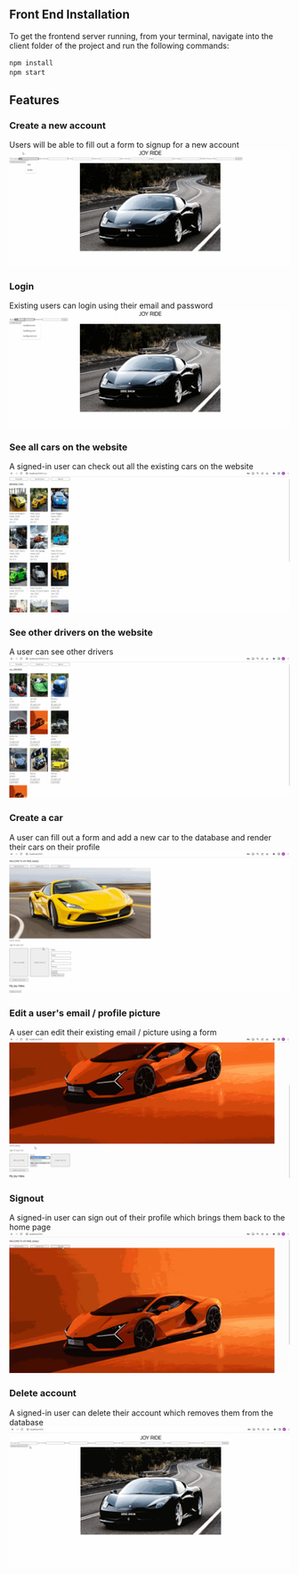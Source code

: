 ##  Front End Installation

To get the frontend server running, from your terminal, navigate into the client folder of the project and run the following commands: 

```bash
npm install
npm start
```

## Features

### Create a new account
Users will be able to fill out a form to signup for a new account
![Alt text](src/images/homepage_signup.gif)

### Login 
Existing users can login using their email and password
![Alt text](src/images/homepage_signin.gif)

### See all cars on the website
A signed-in user can check out all the existing cars on the website
![Alt text](src/images/seeAllCArs.gif)

### See other drivers on the website
A user can see other drivers 
![Alt text](src/images/seeAllDrivers.gif)

### Create a car
A user can fill out a form and add a new car to the database and render their cars on their profile
![Alt text](src/images/createNewCar.gif)

### Edit a user's email / profile picture
A user can edit their existing email / picture using a form
![Alt text](src/images/EditProfile.gif)

### Signout
A signed-in user can sign out of their profile which brings them back to the home page
![Alt text](src/images/signOut.gif)

### Delete account
A signed-in user can delete their account which removes them from the database
![Alt text](src/images/deleteAccount.gif)